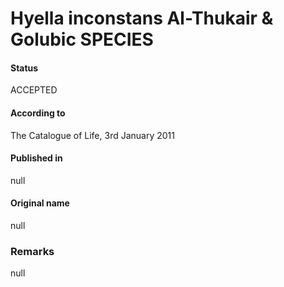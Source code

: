 # Hyella inconstans Al-Thukair & Golubic SPECIES

#### Status
ACCEPTED

#### According to
The Catalogue of Life, 3rd January 2011

#### Published in
null

#### Original name
null

### Remarks
null